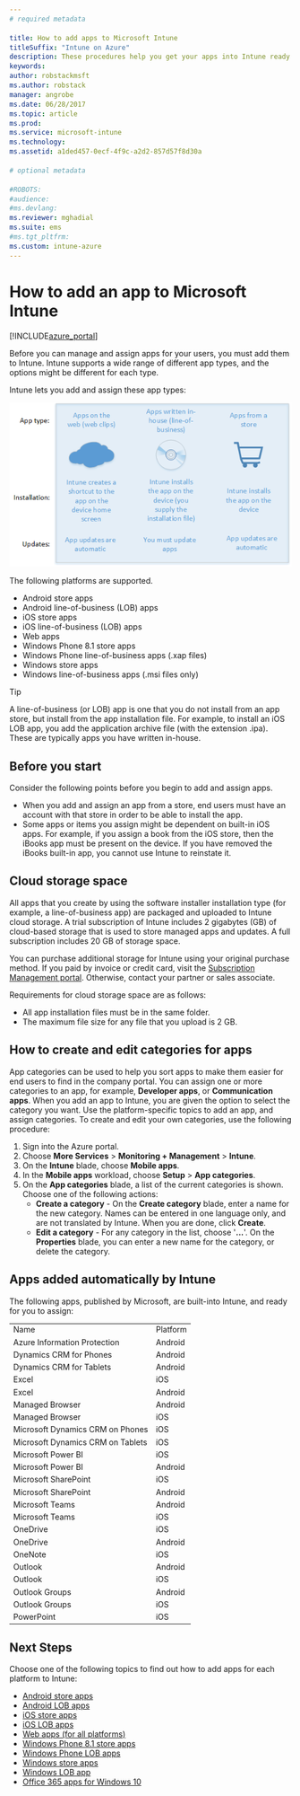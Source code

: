 ```yaml
---
# required metadata

title: How to add apps to Microsoft Intune 
titleSuffix: "Intune on Azure"
description: These procedures help you get your apps into Intune ready to be assigned to users and devices. "
keywords:
author: robstackmsft
ms.author: robstack
manager: angrobe
ms.date: 06/28/2017
ms.topic: article
ms.prod:
ms.service: microsoft-intune
ms.technology:
ms.assetid: a1ded457-0ecf-4f9c-a2d2-857d57f8d30a

# optional metadata

#ROBOTS:
#audience:
#ms.devlang:
ms.reviewer: mghadial
ms.suite: ems
#ms.tgt_pltfrm:
ms.custom: intune-azure
---
```


# How to add an app to Microsoft Intune

[!INCLUDE[azure_portal](./includes/azure_portal.md)]

Before you can manage and assign apps for your users, you must add them to Intune. Intune supports a wide range of different app types, and the options might be different for each type.

Intune lets you add and assign these app types:

![App types supported by Intune](./media/app-types.png)

The following platforms are supported.

- Android store apps
- Android line-of-business (LOB) apps
- iOS store apps
- iOS line-of-business (LOB) apps
- Web apps
- Windows Phone 8.1 store apps
- Windows Phone line-of-business apps (.xap files)
- Windows store apps
- Windows line-of-business apps (.msi files only)

>[!TIP]
> A line-of-business (or LOB) app is one that you do not install from an app store, but install from the app installation file. For example, to install an iOS LOB app, you add the application archive file (with the extension .ipa). These are typically apps you have written in-house.

## Before you start

Consider the following points before you begin to add and assign apps.

- When you add and assign an app from a store, end users must have an account with that store in order to be able to install the app.
- Some apps or items you assign might be dependent on built-in iOS apps. For example, if you assign a book from the iOS store, then the iBooks app must be present on the device. If you have removed the iBooks built-in app, you cannot use Intune to reinstate it.

## Cloud storage space
All apps that you create by using the software installer installation type (for example, a line-of-business app) are packaged and uploaded to Intune cloud storage. A trial subscription of Intune includes 2 gigabytes (GB) of cloud-based storage that is used to store managed apps and updates. A full subscription includes 20 GB of storage space.

You can purchase additional storage for Intune using your original purchase method.  If you paid by invoice or credit card, visit the [Subscription Management portal](https://portal.office.com/adminportal/home?switchtomodern=true#/subscriptions).  Otherwise, contact your partner or sales associate.

Requirements for cloud storage space are as follows:

-   All app installation files must be in the same folder.
-   The maximum file size for any file that you upload is 2 GB.

## How to create and edit categories for apps

App categories can be used to help you sort apps to make them easier for end users to find in the company portal. You can assign one or more categories to an app, for example, **Developer apps**, or **Communication apps**.
When you add an app to Intune, you are given the option to select the category you want. Use the platform-specific topics to add an app, and assign categories. To create and edit your own categories, use the following procedure:

1. Sign into the Azure portal.
2. Choose **More Services** > **Monitoring + Management** > **Intune**.
3. On the **Intune** blade, choose **Mobile apps**.
4. In the **Mobile apps** workload, choose **Setup** > **App categories**.
5. On the **App categories** blade, a list of the current categories is shown. Choose one of the following actions:
	- **Create a category** - On the **Create category** blade, enter a name for the new category. Names can be entered in one language only, and are not translated by Intune. When you are done, click **Create**.
	- **Edit a category** - For any category in the list, choose '**...**'. On the **Properties** blade, you can enter a new name for the category, or delete the category.


## Apps added automatically by Intune

The following apps, published by Microsoft, are built-into Intune, and ready for you to assign:

|||
|-|-|
|Name|Platform|App type|
|Azure Information Protection|Android|Managed Android store app|
|Dynamics CRM for Phones|Android|Managed Android store app|
|Dynamics CRM for Tablets|Android|Managed Android store app|
|Excel|iOS|Managed iOS store app|
|Excel|Android|Managed Android store app|
|Managed Browser|Android|Managed Android store app|
|Managed Browser|iOS|Managed iOS store app|
|Microsoft Dynamics CRM on Phones|iOS|Managed iOS store app|
|Microsoft Dynamics CRM on Tablets|iOS|Managed iOS store app|
|Microsoft Power BI|iOS|Managed iOS store app|
|Microsoft Power BI|Android|Managed Android store app|
|Microsoft SharePoint|iOS|Managed iOS store app|
|Microsoft SharePoint|Android|Managed Android store app|
|Microsoft Teams|Android|Managed Android store app|
|Microsoft Teams|iOS|Managed iOS store app|
|OneDrive|iOS|Managed iOS store app|
|OneDrive|Android|Managed Android store app|
|OneNote|iOS|Managed iOS store app|
|Outlook|Android|Managed Android store app|
|Outlook|iOS|Managed iOS store app|
|Outlook Groups|Android|Managed Android store app|
|Outlook Groups|iOS|Managed iOS store app|
|PowerPoint|iOS|Managed iOS store app|

## Next Steps

Choose one of the following topics to find out how to add apps for each platform to Intune:

- [Android store apps](store-apps-android.md)
- [Android LOB apps](lob-apps-android.md)
- [iOS store apps](store-apps-ios.md)
- [iOS LOB apps](lob-apps-ios.md)
- [Web apps (for all platforms)](web-app.md)
- [Windows Phone 8.1 store apps](store-apps-windows-phone-8-1.md)
- [Windows Phone LOB apps](lob-apps-windows-phone.md)
- [Windows store apps](store-apps-windows.md)
- [Windows LOB app](lob-apps-windows.md)
- [Office 365 apps for Windows 10](apps-add-office365.md)

